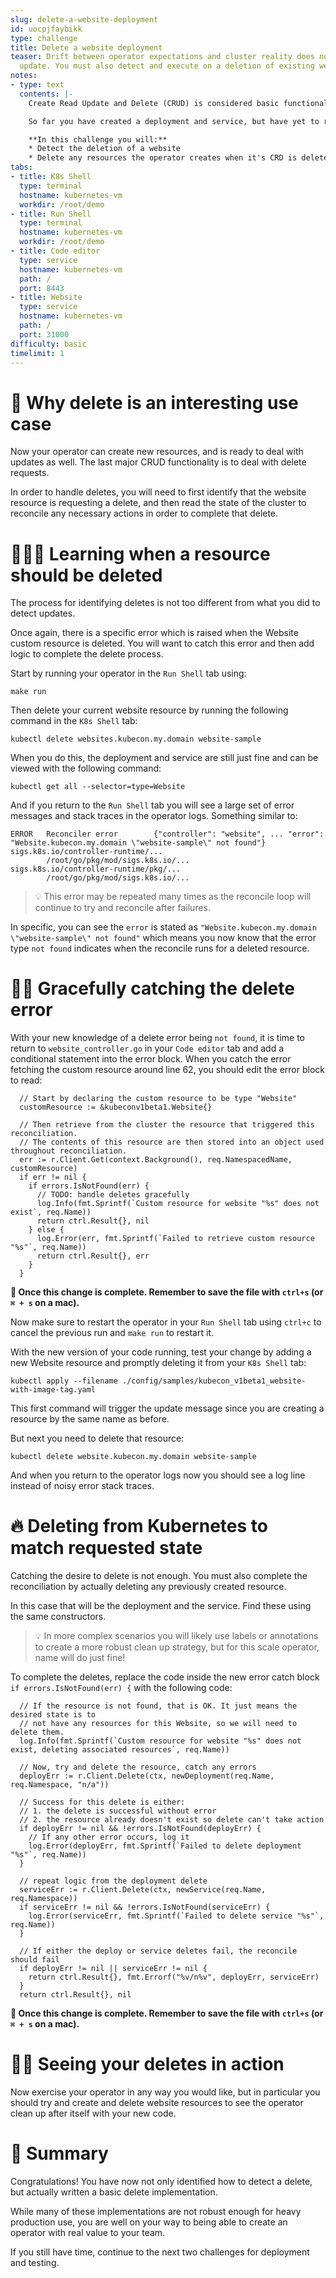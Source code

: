 ```yaml
---
slug: delete-a-website-deployment
id: uocpjfaybikk
type: challenge
title: Delete a website deployment
teaser: Drift between operator expectations and cluster reality does not always mean
  update. You must also detect and execute on a deletion of existing websites.
notes:
- type: text
  contents: |-
    Create Read Update and Delete (CRUD) is considered basic functionality for most applciations and an operator is no different.

    So far you have created a deployment and service, but have yet to read, update or delete.

    **In this challenge you will:**
    * Detect the deletion of a website
    * Delete any resources the operator creates when it's CRD is deleted
tabs:
- title: K8s Shell
  type: terminal
  hostname: kubernetes-vm
  workdir: /root/demo
- title: Run Shell
  type: terminal
  hostname: kubernetes-vm
  workdir: /root/demo
- title: Code editor
  type: service
  hostname: kubernetes-vm
  path: /
  port: 8443
- title: Website
  type: service
  hostname: kubernetes-vm
  path: /
  port: 31000
difficulty: basic
timelimit: 1
---
```


🫥 Why delete is an interesting use case
==============

Now your operator can create new resources, and is ready to deal with updates as well. The last major CRUD functionality is to deal with delete requests.

In order to handle deletes, you will need to first identify that the website resource is requesting a delete, and then read the state of the cluster to reconcile any necessary actions in order to complete that delete.


🧑🏽‍🎓 Learning when a resource should be deleted
==============

The process for identifying deletes is not too different from what you did to detect updates.

Once again, there is a specific error which is raised when the Website custom resource is deleted. You will want to catch this error and then add logic to complete the delete process.

Start by running your operator in the `Run Shell` tab using:
```
make run
```

Then delete your current website resource by running the following command in the `K8s Shell` tab:
```
kubectl delete websites.kubecon.my.domain website-sample
```

When you do this, the deployment and service are still just fine and can be viewed with the following command:

```
kubectl get all --selector=type=Website
```

And if you return to the `Run Shell` tab you will see a large set of error messages and stack traces in the operator logs. Something similar to:

```
ERROR   Reconciler error        {"controller": "website", ... "error": "Website.kubecon.my.domain \"website-sample\" not found"}
sigs.k8s.io/controller-runtime/...
        /root/go/pkg/mod/sigs.k8s.io/...
sigs.k8s.io/controller-runtime/pkg/...
        /root/go/pkg/mod/sigs.k8s.io/...
```

> 💡 This error may be repeated many times as the reconcile loop will continue to try and reconcile after failures.

In specific, you can see the `error` is stated as `"Website.kubecon.my.domain \"website-sample\" not found"` which means you now know that the error type `not found` indicates when the reconcile runs for a deleted resource.

🫴🏾 Gracefully catching the delete error
==============

With your new knowledge of a delete error being `not found`, it is time to return to `website_controller.go` in your `Code editor` tab and add a conditional statement into the error block. When you catch the error fetching the custom resource around line 62, you should edit the error block to read:

```
  // Start by declaring the custom resource to be type "Website"
  customResource := &kubeconv1beta1.Website{}

  // Then retrieve from the cluster the resource that triggered this reconciliation.
  // The contents of this resource are then stored into an object used throughout reconciliation.
  err := r.Client.Get(context.Background(), req.NamespacedName, customResource)
  if err != nil {
    if errors.IsNotFound(err) {
      // TODO: handle deletes gracefully
      log.Info(fmt.Sprintf(`Custom resource for website "%s" does not exist`, req.Name))
      return ctrl.Result{}, nil
    } else {
      log.Error(err, fmt.Sprintf(`Failed to retrieve custom resource "%s"`, req.Name))
      return ctrl.Result{}, err
    }
  }
```

**💾 Once this change is complete. Remember to save the file with `ctrl+s` (or `⌘ + s` on a mac).**

Now make sure to restart the operator in your `Run Shell` tab using `ctrl+c` to cancel the previous run and `make run` to restart it.

With the new version of your code running, test your change by adding a new Website resource and promptly deleting it from your `K8s Shell` tab:

```
kubectl apply --filename ./config/samples/kubecon_v1beta1_website-with-image-tag.yaml
```

This first command will trigger the update message since you are creating a resource by the same name as before.

But next you need to delete that resource:
```
kubectl delete website.kubecon.my.domain website-sample
```

And when you return to the operator logs now you should see a log line instead of noisy error stack traces.


🔥 Deleting from Kubernetes to match requested state
==============

Catching the desire to delete is not enough. You must also complete the reconciliation by actually deleting any previously created resource.

In this case that will be the deployment and the service. Find these using the same constructors.

> 💡 In more complex scenarios you will likely use labels or annotations to create a more robust clean up strategy, but for this scale operator, name will do just fine!


To complete the deletes, replace the code inside the new error catch block `if errors.IsNotFound(err) {` with the following code:

```
  // If the resource is not found, that is OK. It just means the desired state is to
  // not have any resources for this Website, so we will need to delete them.
  log.Info(fmt.Sprintf(`Custom resource for website "%s" does not exist, deleting associated resources`, req.Name))

  // Now, try and delete the resource, catch any errors
  deployErr := r.Client.Delete(ctx, newDeployment(req.Name, req.Namespace, "n/a"))

  // Success for this delete is either:
  // 1. the delete is successful without error
  // 2. the resource already doesn't exist so delete can't take action
  if deployErr != nil && !errors.IsNotFound(deployErr) {
    // If any other error occurs, log it
    log.Error(deployErr, fmt.Sprintf(`Failed to delete deployment "%s"`, req.Name))
  }

  // repeat logic from the deployment delete
  serviceErr := r.Client.Delete(ctx, newService(req.Name, req.Namespace))
  if serviceErr != nil && !errors.IsNotFound(serviceErr) {
    log.Error(serviceErr, fmt.Sprintf(`Failed to delete service "%s"`, req.Name))
  }

  // If either the deploy or service deletes fail, the reconcile should fail
  if deployErr != nil || serviceErr != nil {
    return ctrl.Result{}, fmt.Errorf("%v/n%v", deployErr, serviceErr)
  }
  return ctrl.Result{}, nil
```

**💾 Once this change is complete. Remember to save the file with `ctrl+s` (or `⌘ + s` on a mac).**

💪🏿 Seeing your deletes in action
==============

Now exercise your operator in any way you would like, but in particular you should try and create and delete website resources to see the operator clean up after itself with your new code.


📕 Summary
==============

Congratulations! You have now not only identified how to detect a delete, but actually written a basic delete implementation.

While many of these implementations are not robust enough for heavy production use, you are well on your way to being able to create an operator with real value to your team.

If you still have time, continue to the next two challenges for deployment and testing.
